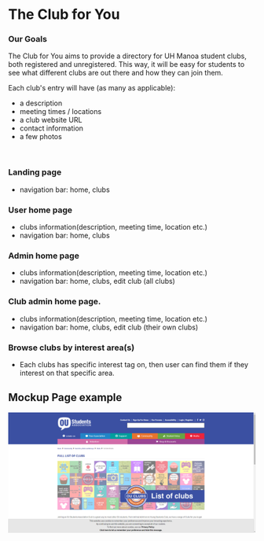 # The Club for You

### Our Goals
The Club for You aims to provide a directory for UH Manoa student clubs, both registered and unregistered. This way, it will be easy for students to see what different clubs are out there and how they can join them.

Each club's entry will have (as many as applicable): 
- a description
- meeting times / locations
- a club website URL
- contact information
- a few photos

&nbsp;

### Landing page
* navigation bar: home, clubs
### User home page
* clubs information(description, meeting time, location etc.)
* navigation bar: home, clubs
### Admin home page
* clubs information(description, meeting time, location etc.)
* navigation bar: home, clubs, edit club (all clubs)
### Club admin home page.
* clubs information(description, meeting time, location etc.)
* navigation bar: home, clubs, edit club (their own clubs)
### Browse clubs by interest area(s)
* Each clubs has specific interest tag on, then user can find them if they interest on that specific area.


## Mockup Page example
![](images/Mockup.png)
